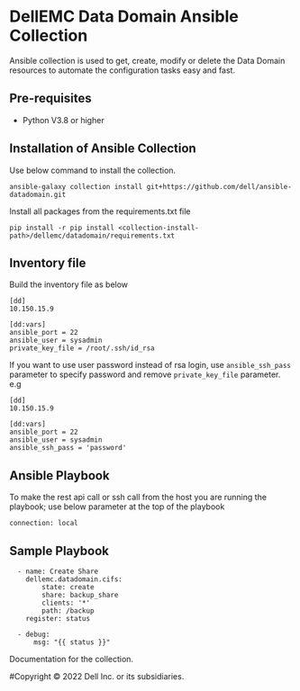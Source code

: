 # DellEMC Data Domain Ansible Collection

Ansible collection is used to get, create, modify or delete the Data Domain resources to automate the configuration tasks easy and fast.

## Pre-requisites

  - Python V3.8 or higher
  
## Installation of Ansible Collection

  Use below command to install the collection.

  `ansible-galaxy collection install git+https://github.com/dell/ansible-datadomain.git`

  Install all packages from the requirements.txt file
  
  `pip install -r pip install <collection-install-path>/dellemc/datadomain/requirements.txt`

## Inventory file

  Build the inventory file as below
  ```
  [dd]
  10.150.15.9

  [dd:vars]
  ansible_port = 22
  ansible_user = sysadmin
  private_key_file = /root/.ssh/id_rsa

  ```
  If you want to use user password instead of rsa login, use `ansible_ssh_pass` parameter to specify password and remove `private_key_file` parameter. e.g 
  
  ```
  [dd]
  10.150.15.9

  [dd:vars]
  ansible_port = 22
  ansible_user = sysadmin
  ansible_ssh_pass = 'password'

  ```
  
##  Ansible Playbook
To make the rest api call or ssh call from the host you are running the playbook; use below parameter at the top of the playbook

`connection: local`

## Sample Playbook

  ```
    - name: Create Share
      dellemc.datadomain.cifs:
          state: create
          share: backup_share
          clients: '*'
          path: /backup
      register: status
    
    - debug:
        msg: "{{ status }}"
  ```
Documentation for the collection.

#Copyright ©️ 2022 Dell Inc. or its subsidiaries.
